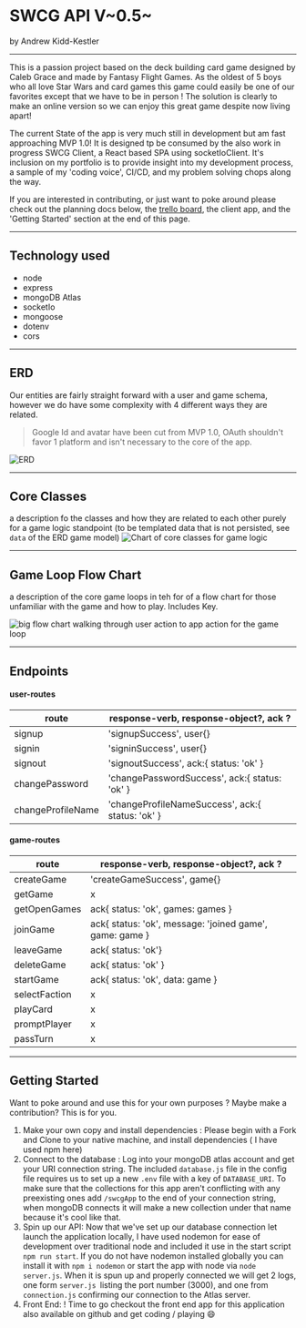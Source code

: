 # SWCG API V~0.5~
by Andrew Kidd-Kestler

---

This is a passion project based on the deck building card game designed by Caleb Grace and made by Fantasy Flight Games. As the oldest of 5 boys who all love Star Wars and card games this game could easily be one of our favorites except that we have to be in person ! The solution is clearly to make an online version so we can enjoy this great game despite now living apart! 

The current State of the app is very much still in development but am fast approaching MVP 1.0! It is designed tp be consumed by the also work in progress SWCG Client, a React based SPA using socketIoClient. It's inclusion on my portfolio is to provide insight into my development process, a sample of my 'coding voice', CI/CD, and my problem solving chops along the way. 

If you are interested in contributing, or just want to poke around please check out the planning docs below, the [trello board](https://trello.com/b/ZNXdzSW1/sw-deck-builder-card-game-project), the client app,  and the 'Getting Started' section at the end of this page. 

---
## Technology used
* node
* express
* mongoDB Atlas
* socketIo
* mongoose
* dotenv
* cors
---
## ERD
Our entities are fairly straight forward with a user and game schema, however we do have some complexity with 4 different ways they are related. 
>Google Id and avatar have been cut from MVP 1.0, OAuth shouldn't favor 1 platform and isn't necessary to the core of the app. 

![ERD](./planningDocs/swcgERD.drawio.png)

---
## Core Classes
a description fo the classes and how they are related to each other purely for a game logic standpoint (to be templated data that is not persisted, see `data` of the ERD game model)
![Chart of core classes for game logic](./planningDocs/swcgCoreClasses.drawio.png)

---
## Game Loop Flow Chart
a description of the core game loops in teh for of a flow chart for those unfamiliar with the game and how to play. Includes Key.

![big flow chart walking through user action to app action for the game loop](./planningDocs/swcgDataChart.drawio.png)

---
## Endpoints

#### user-routes

| route | response-verb, response-object?, ack ?  |
| --- | --- |
| signup | 'signupSuccess', user{} | 
| signin | 'signinSuccess', user{} |
| signout | 'signoutSuccess', ack:{ status: 'ok' }   |
| changePassword | 'changePasswordSuccess', ack:{ status: 'ok' } |
| changeProfileName | 'changeProfileNameSuccess', ack:{ status: 'ok' } |

#### game-routes

| route | response-verb, response-object?, ack ?|
| --- | --- |
| createGame | 'createGameSuccess', game{} | 
| getGame | x |
| getOpenGames| ack{ status: 'ok', games: games } |
| joinGame | ack{ status: 'ok', message: 'joined game', game: game } |
| leaveGame | ack{ status: 'ok'} |
| deleteGame| ack{ status: 'ok' } |
| startGame| ack{ status: 'ok', data: game } |
| selectFaction | x |
| playCard | x |
| promptPlayer | x |
| passTurn | x |

---
## Getting Started 

Want to poke around and use this for your own purposes ? Maybe make a contribution? This is for you. 
1. Make your own copy and install dependencies : Please begin with a Fork and Clone to your native machine, and install dependencies ( I have used npm here) 
2. Connect to the database : Log into your mongoDB atlas account and get your URI connection string. The included `database.js` file in the config file requires us to set up a new `.env` file with a key of `DATABASE_URI`. To make sure that the collections for this app aren't conflicting with any preexisting ones add `/swcgApp` to the end of your connection string, when mongoDB connects it will make a new collection under that name because it's cool like that.
3. Spin up our API: Now that we've set up our database connection let launch the application locally, I have used nodemon for ease of development over traditional node and included it use in the start script `npm run start`. If you do not have nodemon installed globally you can install it with `npm i nodemon` or start the app with node via `node server.js`. When it is spun up and properly connected we will get 2 logs, one form `server.js `listing the port number (3000), and one from `connection.js` confirming our connection to the Atlas server.
4. Front End: ! Time to go checkout the front end app for this application also available on github and get coding / playing :smile: